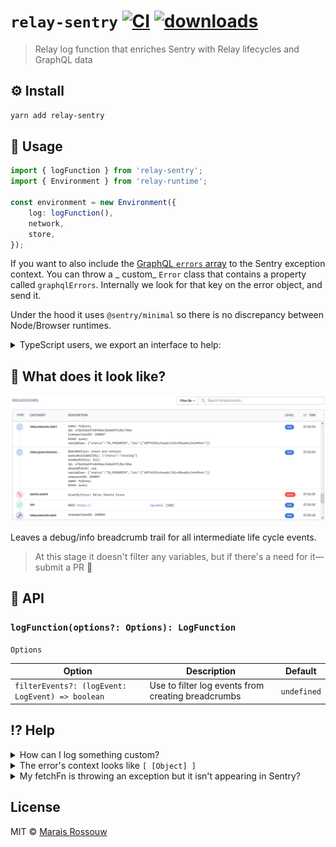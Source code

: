 # `relay-sentry` [![CI](https://github.com/maraisr/relay-sentry/workflows/CI/badge.svg?query=branch:main)](https://github.com/maraisr/relay-sentry/actions?query=workflow:CI+branch:main) [![downloads](https://img.shields.io/npm/dm/relay-sentry)](https://npm.im/relay-sentry)

> Relay log function that enriches Sentry with Relay lifecycles and GraphQL data

## ⚙️ Install

```sh
yarn add relay-sentry
```

## 🧱 Usage

```ts
import { logFunction } from 'relay-sentry';
import { Environment } from 'relay-runtime';

const environment = new Environment({
	log: logFunction(),
	network,
	store,
});
```

If you want to also include the
[GraphQL `errors` array](http://spec.graphql.org/draft/#sec-Errors) to the
Sentry exception context. You can throw a _ custom_ `Error` class that contains
a property called `graphqlErrors`. Internally we look for that key on the error
object, and send it.

Under the hood it uses `@sentry/minimal` so there is no discrepancy between
Node/Browser runtimes.

<details>
<summary>TypeScript users, we export an interface to help:</summary>

```ts
import type { ErrorWithGraphQLErrors } from 'relay-sentry';

declare global {
	interface Error extends ErrorWithGraphQLErrors {}
}
```

</details>

## 🎢 What does it look like?

![breadcrumbs](assets/breadcrumbs.jpg)

Leaves a debug/info breadcrumb trail for all intermediate life cycle events.

> At this stage it doesn't filter any variables, but if there's a need for
> it—submit a PR 🕺

## 🔎 API

### `logFunction(options?: Options): LogFunction`

`Options`

| Option                                           | Description                                        | Default     |
| ------------------------------------------------ | -------------------------------------------------- | ----------- |
| `filterEvents?: (logEvent: LogEvent) => boolean` | Use to filter log events from creating breadcrumbs | `undefined` |

## ⁉ Help

<details>
<summary>How can I log something custom?</summary>

```ts
import { logFunction } from 'relay-sentry';
import { Environment } from 'relay-runtime';

const environment = new Environment({
	log: (logEvent) => {
		logFunction(logEvent);
		// Do your logs
	},
	network,
	store,
});
```

</details>

<details>
<summary>The error's context looks like <code>[ [Object] ]</code></summary>

When you're running `Sentry.init` set the
[`normalizeDepth`](https://docs.sentry.io/platforms/javascript/configuration/options/#normalize-depth)
to something bigger, maybe 10.

</details>

<details>
<summary>My fetchFn is throwing an exception but it isn't appearing in Sentry?</summary>

`relay-sentry` used to also manually capture an exception thorough the
`captureException` Sentry api. However, through user feedback and further
exploration we found it best to leave that to the consumer through the use of an
[async-boundary](https://github.com/maraisr/async-boundary) or alike. This
avoided the double error emission (or event) for an error that would have also
been emitted by those boundaries.

</details>

## License

MIT © [Marais Rossouw](https://marais.io)
